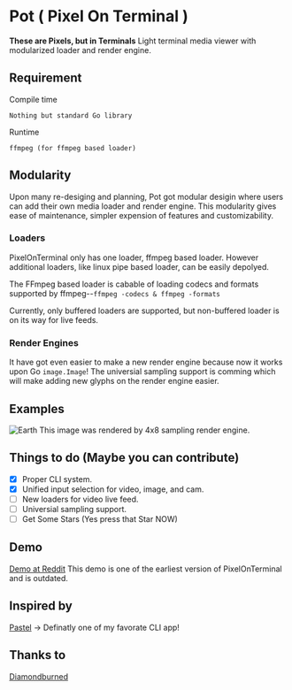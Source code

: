 # Pot ( Pixel On Terminal )
**These are Pixels, but in Terminals**
Light terminal media viewer with modularized loader and render engine. 

## Requirement
Compile time
```
Nothing but standard Go library
```
Runtime 
```
ffmpeg (for ffmpeg based loader)
```

## Modularity
Upon many re-desiging and planning, Pot got modular desigin where users can add their own media loader 
and render engine. This modularity gives ease of maintenance, simpler expension of features and customizability.

### Loaders
PixelOnTerminal only has one loader, ffmpeg based loader. However additional loaders, like linux pipe 
based loader, can be easily depolyed.

The FFmpeg based loader is cabable of loading codecs and formats supported by ffmpeg--```ffmpeg -codecs & ffmpeg -formats```

Currently, only buffered loaders are supported, but non-buffered loader is on its way for live feeds.

### Render Engines
It have got even easier to make a new render engine because now it works upon Go ```image.Image```!
The universial sampling support is comming which will make adding new glyphs on the render engine easier.

## Examples

![Earth](https://github.com/SeungheonOh/pot/blob/master/doc/earth.png)
This image was rendered by 4x8 sampling render engine.

## Things to do (Maybe you can contribute)
- [x] Proper CLI system. 
- [x] Unified input selection for video, image, and cam.
- [ ] New loaders for video live feed.
- [ ] Universial sampling support.
- [ ] Get Some Stars (Yes press that Star NOW)

## Demo
[Demo at Reddit](https://www.reddit.com/r/unixporn/comments/d1gksi/oc_fully_terminal_based_webcamvideoimage_viewer/?utm_source=share&utm_medium=web2x)
This demo is one of the earliest version of PixelOnTerminal and is outdated.

## Inspired by
[Pastel](https://github.com/sharkdp/pastel) -> Definatly one of my favorate CLI app!

## Thanks to
[Diamondburned](https://github.com/diamondburned)
